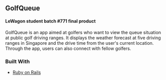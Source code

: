 ## GolfQueue

#### LeWagon student batch #771 final product
GolfQueue is an app aimed at golfers who want to view the queue situation at public golf driving ranges. It displays the weather forecast at five driving ranges in Singapore and the drive time from the user's current location. Through the app, users can also connect with fellow golfers.

### Built With

* [Ruby on Rails](https://rubyonrails.org/)
